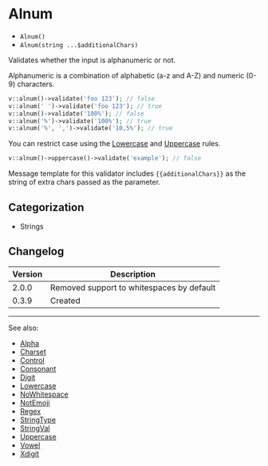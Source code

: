 # Alnum

- `Alnum()`
- `Alnum(string ...$additionalChars)`

Validates whether the input is alphanumeric or not.

Alphanumeric is a combination of alphabetic (a-z and A-Z) and numeric (0-9)
characters.

```php
v::alnum()->validate('foo 123'); // false
v::alnum(' ')->validate('foo 123'); // true
v::alnum()->validate('100%'); // false
v::alnum('%')->validate('100%'); // true
v::alnum('%', ',')->validate('10,5%'); // true
```

You can restrict case using the [Lowercase](Lowercase.md) and
[Uppercase](Uppercase.md) rules.

```php
v::alnum()->uppercase()->validate('example'); // false
```

Message template for this validator includes `{{additionalChars}}` as the string
of extra chars passed as the parameter.

## Categorization

- Strings

## Changelog

Version | Description
--------|-------------
  2.0.0 | Removed support to whitespaces by default
  0.3.9 | Created

***
See also:

- [Alpha](Alpha.md)
- [Charset](Charset.md)
- [Control](Control.md)
- [Consonant](Consonant.md)
- [Digit](Digit.md)
- [Lowercase](Lowercase.md)
- [NoWhitespace](NoWhitespace.md)
- [NotEmoji](NotEmoji.md)
- [Regex](Regex.md)
- [StringType](StringType.md)
- [StringVal](StringVal.md)
- [Uppercase](Uppercase.md)
- [Vowel](Vowel.md)
- [Xdigit](Xdigit.md)
